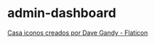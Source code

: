 # admin-dashboard


<a href="https://www.flaticon.es/iconos-gratis/casa" title="casa iconos">Casa iconos creados por Dave Gandy - Flaticon</a>

